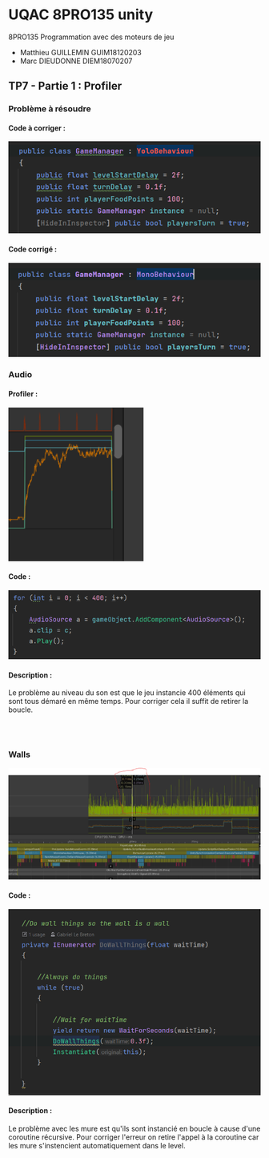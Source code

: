# UQAC 8PRO135 unity
8PRO135 Programmation avec des moteurs de jeu

* Matthieu GUILLEMIN GUIM18120203
* Marc DIEUDONNE DIEM18070207


## TP7 - Partie 1 : Profiler

### Problème à résoudre
#### Code à corriger :
![YoloBehaviour screen](Screens/YoloBehaviour.png)
#### Code corrigé :
![MonoBehaviour screen](Screens/MonoBehaviour.png)


### Audio
#### Profiler :
![Audio profiler screen](Screens/Projet_Profiler_Audio.png)
#### Code :
![Audio source code](Screens/SoundProblem.png)
#### Description :
Le problème au niveau du son est que le jeu instancie 400 éléments qui sont tous démaré en même temps. Pour corriger cela il suffit de retirer la boucle.

<br><br>

### Walls
![Audio profiler screen](Screens/Projet_Profiler_walls.png)
#### Code :
![Audio source code](Screens/WallsProblem.png)
#### Description :
Le problème avec les mure est qu'ils sont instancié en boucle à cause d'une coroutine récursive. Pour corriger l'erreur on retire l'appel à la coroutine car les mure s'instencient automatiquement dans le level.